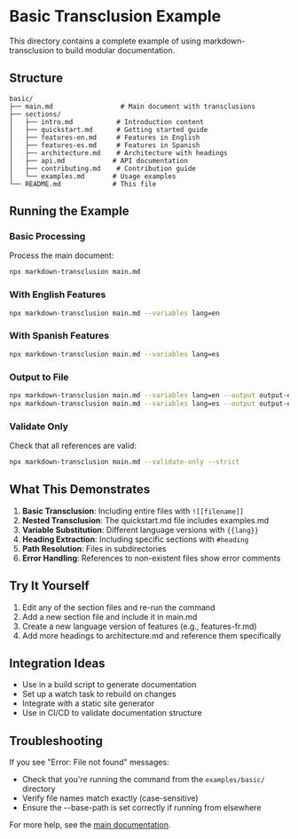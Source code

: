 # Basic Transclusion Example

This directory contains a complete example of using markdown-transclusion to build modular documentation.

## Structure

```
basic/
├── main.md                 # Main document with transclusions
├── sections/              
│   ├── intro.md           # Introduction content
│   ├── quickstart.md      # Getting started guide
│   ├── features-en.md     # Features in English
│   ├── features-es.md     # Features in Spanish
│   ├── architecture.md    # Architecture with headings
│   ├── api.md            # API documentation
│   ├── contributing.md    # Contribution guide
│   └── examples.md       # Usage examples
└── README.md             # This file
```

## Running the Example

### Basic Processing

Process the main document:

```bash
npx markdown-transclusion main.md
```

### With English Features

```bash
npx markdown-transclusion main.md --variables lang=en
```

### With Spanish Features

```bash
npx markdown-transclusion main.md --variables lang=es
```

### Output to File

```bash
npx markdown-transclusion main.md --variables lang=en --output output-en.md
npx markdown-transclusion main.md --variables lang=es --output output-es.md
```

### Validate Only

Check that all references are valid:

```bash
npx markdown-transclusion main.md --validate-only --strict
```

## What This Demonstrates

1. **Basic Transclusion**: Including entire files with `![[filename]]`
2. **Nested Transclusion**: The quickstart.md file includes examples.md
3. **Variable Substitution**: Different language versions with `{{lang}}`
4. **Heading Extraction**: Including specific sections with `#heading`
5. **Path Resolution**: Files in subdirectories
6. **Error Handling**: References to non-existent files show error comments

## Try It Yourself

1. Edit any of the section files and re-run the command
2. Add a new section file and include it in main.md
3. Create a new language version of features (e.g., features-fr.md)
4. Add more headings to architecture.md and reference them specifically

## Integration Ideas

- Use in a build script to generate documentation
- Set up a watch task to rebuild on changes
- Integrate with a static site generator
- Use in CI/CD to validate documentation structure

## Troubleshooting

If you see "Error: File not found" messages:
- Check that you're running the command from the `examples/basic/` directory
- Verify file names match exactly (case-sensitive)
- Ensure the --base-path is set correctly if running from elsewhere

For more help, see the [main documentation](https://github.com/flyingrobots/markdown-transclusion).